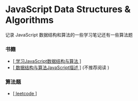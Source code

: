 # JavaScript Data Structures & Algorithms

记录 JavaScript 数据结构和算法的一些学习笔记还有一些算法题

### 书籍

- [[ 学习JavaScript数据结构与算法 ]](https://book.douban.com/subject/26639401/)
- [[ 数据结构与算法JavaScript描述 ]](https://book.douban.com/subject/25945449/) (不推荐阅读 )

### 算法题

- [[ leetcode ]](https://leetcode.com/)